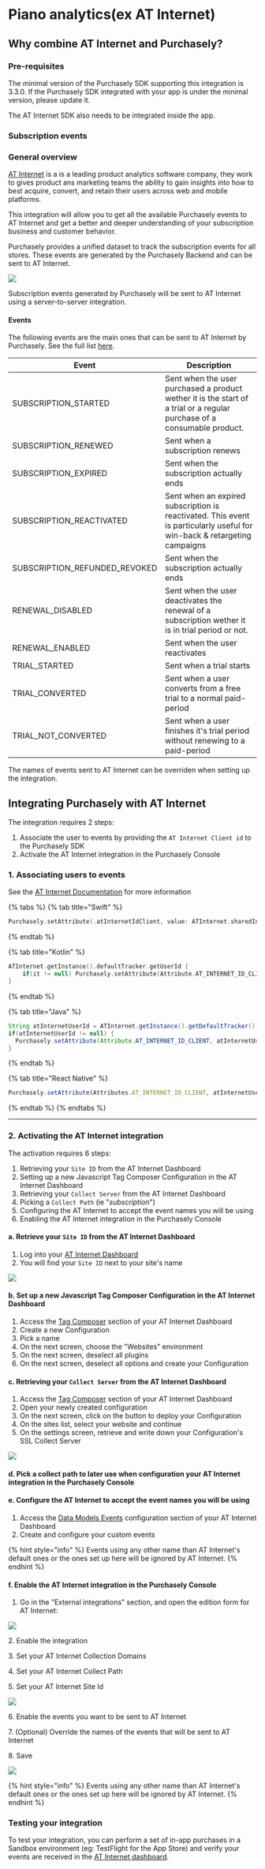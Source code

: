 # Piano analytics(ex AT Internet)

## Why combine AT Internet and Purchasely?

### Pre-requisites

The minimal version of the Purchasely SDK supporting this integration is 3.3.0. If the Purchasely SDK integrated with your app is under the minimal version, please update it.

The AT Internet SDK also needs to be integrated inside the app.

### Subscription events

### General overview

[AT Internet](https://developers.atinternet-solutions.com/home/) is a is a leading product analytics software company, they work to gives product ans marketing teams the ability to gain insights into how to best acquire, convert, and retain their users across web and mobile platforms.

This integration will allow you to get all the available Purchasely events to AT Internet and get a better and deeper understanding of your subscription business and customer behavior.

Purchasely provides a unified dataset to track the subscription events for all stores. These events are generated by the Purchasely Backend and can be sent to AT Internet.

![](https://files.gitbook.com/v0/b/gitbook-x-prod.appspot.com/o/spaces%2FGgUdOzhqa07uh7nB2iZA%2Fuploads%2FIGbKOcnjyMtg3BD1xWwD%2Fimage.png?alt=media\&token=bfe861aa-ee54-4bbf-8e89-c12b1e89fb27)

Subscription events generated by Purchasely will be sent to AT Internet using a server-to-server integration.

#### Events

The following events are the main ones that can be sent to AT Internet by Purchasely. See the full list [here](../analytics/events/webhook-events/subscription-events.md).

| Event                           | Description                                                                                                              |
| ------------------------------- | ------------------------------------------------------------------------------------------------------------------------ |
| SUBSCRIPTION\_STARTED           | Sent when the user purchased a product wether it is the start of a trial or a regular purchase of a consumable product.  |
| SUBSCRIPTION\_RENEWED           | Sent when a subscription renews                                                                                          |
| SUBSCRIPTION\_EXPIRED           | Sent when the subscription actually ends                                                                                 |
| SUBSCRIPTION\_REACTIVATED       | Sent when an expired subscription is reactivated. This event is particularly useful for win-back & retargeting campaigns |
| SUBSCRIPTION\_REFUNDED\_REVOKED | Sent when the subscription actually ends                                                                                 |
| RENEWAL\_DISABLED               | Sent when the user deactivates the renewal of a subscription wether it is in trial period or not.                        |
| RENEWAL\_ENABLED                | Sent when the user reactivates                                                                                           |
| TRIAL\_STARTED                  | Sent when a trial starts                                                                                                 |
| TRIAL\_CONVERTED                | Sent when a user converts from a free trial to a normal paid-period                                                      |
| TRIAL\_NOT\_CONVERTED           | Sent when a user finishes it's trial period without renewing to a paid-period                                            |

The names of events sent to AT Internet can be overriden when setting up the integration.

## **Integrating Purchasely with AT Internet**

The integration requires 2 steps:

1. Associate the user to events by providing the `AT Internet Client id` to the Purchasely SDK
2. Activate the AT Internet integration in the Purchasely Console

### 1. Associating users to events

See the [AT Internet Documentation](https://developers.atinternet-solutions.com/piano-analytics/) for more information

{% tabs %}
{% tab title="Swift" %}
```swift
Purchasely.setAttribute(.atInternetIdClient, value: ATInternet.sharedInstance.defaultTracker.getUserId())
```
{% endtab %}

{% tab title="Kotlin" %}
```kotlin
ATInternet.getInstance().defaultTracker.getUserId {
    if(it != null) Purchasely.setAttribute(Attribute.AT_INTERNET_ID_CLIENT, it)
}
```
{% endtab %}

{% tab title="Java" %}
```java
String atInternetUserId = ATInternet.getInstance().getDefaultTracker().getUserId();
if(atInternetUserId != null) {
  Purchasely.setAttribute(Attribute.AT_INTERNET_ID_CLIENT, atInternetUserId);
}
```
{% endtab %}

{% tab title="React Native" %}
```jsx
Purchasely.setAttribute(Attributes.AT_INTERNET_ID_CLIENT, atInternetUserId);
```
{% endtab %}
{% endtabs %}

***

### 2. Activating the AT Internet integration

The activation requires 6 steps:

1. Retrieving your `Site ID` from the AT Internet Dashboard
2. Setting up a new Javascript Tag Composer Configuration in the AT Internet Dashboard
3. Retrieving your `Collect Server` from the AT Internet Dashboard
4. Picking a `Collect Path` (ie "_subscription_")
5. Configuring the AT Internet to accept the event names you will be using
6. Enabling the AT Internet integration in the Purchasely Console

#### a. Retrieve your `Site ID` from the AT Internet Dashboard

1. Log into your [AT Internet Dashboard](https://apps.atinternet-solutions.com/login/)
2. You will find your `Site ID` next to your site's name

![](https://files.gitbook.com/v0/b/gitbook-x-prod.appspot.com/o/spaces%2FGgUdOzhqa07uh7nB2iZA%2Fuploads%2Fgit-blob-10feb3861051ef4f44742a81952d24ac03080942%2FScreenshot%202022-07-14%20at%2000.26.02.png?alt=media)

#### b. Set up a new Javascript Tag Composer Configuration in the AT Internet Dashboard

1. Access the [Tag Composer](https://collection.atinternet-solutions.com/#/tagcomposer/configurations/list) section of your AT Internet Dashboard
2. Create a new Configuration
3. Pick a name
4. On the next screen, choose the "Websites" environment
5. On the next screen, deselect all plugins
6. On the next screen, deselect all options and create your Configuration

#### c. Retrieving your `Collect Server` from the AT Internet Dashboard

1. Access the [Tag Composer](https://collection.atinternet-solutions.com/#/tagcomposer/configurations/list) section of your AT Internet Dashboard
2. Open your newly created configuration
3. On the next screen, click on the button to deploy your Configuration
4. On the sites list, select your website and continue
5. On the settings screen, retrieve and write down your Configuration's SSL Collect Server

![](../.gitbook/assets/Screenshot%202022-07-14%20at%2000.41.59.png.png)

#### d. Pick a collect path to later use when configuration your AT Internet integration in the Purchasely Console

#### e. Configure the AT Internet to accept the event names you will be using

1. Access the [Data Models Events](https://management.atinternet-solutions.com/#/data-model/events/list) configuration section of your AT Internet Dashboard
2. Create and configure your custom events

{% hint style="info" %}
Events using any other name than AT Internet's default ones or the ones set up here will be ignored by AT Internet.
{% endhint %}

#### f. Enable the AT Internet integration in the Purchasely Console

1. Go in the "External integrations" section, and open the edition form for AT Internet:

![](https://files.gitbook.com/v0/b/gitbook-x-prod.appspot.com/o/spaces%2FGgUdOzhqa07uh7nB2iZA%2Fuploads%2Fgit-blob-2a0124de182f9469878b194a53d8e7d4ece23ce1%2FScreenshot%202022-07-08%20at%2000.10.34.png?alt=media)

2\. Enable the integration

3\. Set your AT Internet Collection Domains

4\. Set your AT Internet Collect Path

5\. Set your AT Internet Site Id

![](https://files.gitbook.com/v0/b/gitbook-x-prod.appspot.com/o/spaces%2FGgUdOzhqa07uh7nB2iZA%2Fuploads%2Fgit-blob-eb3e152574aef1b66cbf1e5a70718d98ab985d2c%2FScreenshot%202022-07-14%20at%2000.50.00.png?alt=media)

6\. Enable the events you want to be sent to AT Internet

7\. (Optional) Override the names of the events that will be sent to AT Internet

8\. Save

![](https://files.gitbook.com/v0/b/gitbook-x-prod.appspot.com/o/spaces%2FGgUdOzhqa07uh7nB2iZA%2Fuploads%2Fgit-blob-1b5a19836dcb78a0fd3090a6186d156da2a621d9%2FScreenshot%202022-07-14%20at%2000.50.24.png?alt=media)

{% hint style="info" %}
Events using any other name than AT Internet's default ones or the ones set up here will be ignored by AT Internet.
{% endhint %}

### Testing your integration

To test your integration, you can perform a set of in-app purchases in a Sandbox environment (eg: TestFlight for the App Store) and verify your events are received in the [AT Internet dashboard](https://auth.piano.io/u/login).

